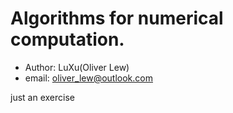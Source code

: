 # Algorithms for numerical computation.

* Author: LuXu(Oliver Lew)
* email: oliver_lew@outlook.com

just an exercise
